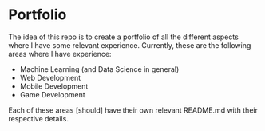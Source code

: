 # Portfolio

The idea of this repo is to create a portfolio of all the different aspects
where I have some relevant experience. Currently, these are the following areas
where I have experience:

- Machine Learning (and Data Science in general)
- Web Development
- Mobile Development
- Game Development

Each of these areas [should] have their own relevant README.md with their respective details.
